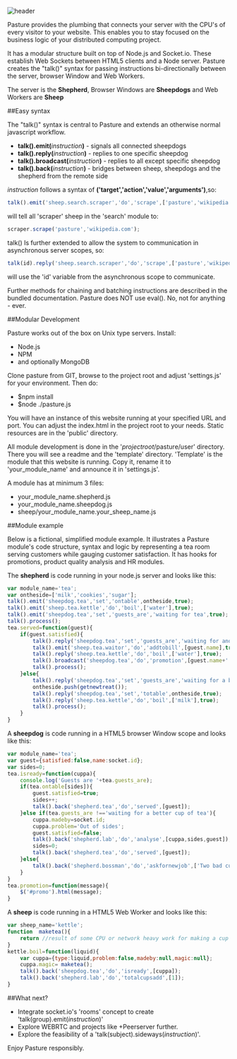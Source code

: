 ![header](https://cloud.githubusercontent.com/assets/998947/7785206/d2701322-017c-11e5-8546-cd1b149cef8e.jpg)

Pasture provides the plumbing that connects your server with the CPU's of every visitor to your website. This enables you to stay focused on the business logic of your distributed computing project.

It has a modular structure built on top of Node.js and Socket.io. These establish Web Sockets between HTML5 clients and a Node server. Pasture creates the "talk()" syntax for passing instructions bi-directionally between the server, browser Window and Web Workers.

The server is the **Shepherd**, Browser Windows are **Sheepdogs** and Web Workers are **Sheep**  

##Easy syntax

The "talk()" syntax is central to Pasture and extends an otherwise normal javascript workflow.

- **talk().emit(**_instruction_**)** - signals all connected sheepdogs
- **talk().reply(**_instruction_**)** - replies to one specific sheepdog
- **talk().broadcast(**_instruction_**)** - replies to all except specific sheepdog
- **talk().back(**_instruction_**)** - bridges between sheep, sheepdogs and the shepherd from the remote side

_instruction_ follows a syntax of **('target','action','value','arguments')**,so:
```javascript
talk().emit('sheep.search.scraper','do','scrape',['pasture','wikipedia.com']);
```			
will tell all 'scraper' sheep in the 'search' module to:
```javascript
scraper.scrape('pasture','wikipedia.com');
```			

talk() Is further extended to allow the system to communication in asynchronous server scopes, so:
```javascript
talk(id).reply('sheep.search.scraper','do','scrape',['pasture','wikipedia.com']);				
```			
will use the 'id' variable from the asynchronous scope to communicate.

Further methods for chaining and batching instructions are described in the bundled documentation. Pasture does NOT use eval(). No, not for anything - ever.

##Modular Development

Pasture works out of the box on Unix type servers. Install:

- Node.js
- NPM
- and optionally MongoDB

Clone pasture from GIT, browse to the project root and adjust 'settings.js' for your environment. Then do:

- $npm install
- $node ./pasture.js

You will have an instance of this website running at your specified URL and port. You can adjust the index.html in the project root to your needs. Static resources are in the 'public' directory.

All module development is done in the '_projectroot_/pasture/user' directory. There you will see a readme and the 'template' directory. 'Template' is the module that this website is running. Copy it, rename it to 'your_module_name' and announce it in 'settings.js'.

A module has at minimum 3 files:

- your_module_name.shepherd.js
- your_module_name.sheepdog.js
- sheep/your_module_name.your_sheep_name.js

##Module example

Below is a fictional, simplified module example. It illustrates a Pasture module's code structure, syntax and logic by representing a tea room serving customers while gauging customer satisfaction. It has hooks for promotions, product quality analysis and HR modules.

The **shepherd** is code running in your node.js server and looks like this:

```javascript
var module_name='tea';
var ontheside=['milk','cookies','sugar'];
talk().emit('sheepdog.tea','set','ontable',ontheside,true);
talk().emit('sheep.tea.kettle','do','boil',['water'],true);
talk().emit('sheepdog.tea','set','guests_are','waiting for tea',true);
talk().process(); 
tea.served=function(guest){
    if(guest.satisfied){
        talk().reply('sheepdog.tea','set','guests_are','waiting for another tea',true);
        talk().emit('sheep.tea.waitor','do','addtobill',[guest.name],true);
        talk().reply('sheep.tea.kettle','do','boil',['water'],true);        
        talk().broadcast('sheepdog.tea','do','promotion',[guest.name+' had a nice cup of tea'],true);
        talk().process();
    }else{
        talk().reply('sheepdog.tea','set','guests_are','waiting for a better cup of tea',true);     
        ontheside.push(getnewtreat());
        talk().reply('sheepdog.tea','set','totable',ontheside,true);
        talk().reply('sheep.tea.kettle','do','boil',['milk'],true);     
        talk().process();   
    }
}			
```			

A **sheepdog** is code running in a HTML5 browser Window scope and looks like this:

```javascript
var module_name='tea';
var guest={satisfied:false,name:socket.id};
var sides=0;
tea.isready=function(cuppa){
    console.log('Guests are '+tea.guests_are);
    if(tea.ontable[sides]){
        guest.satisfied=true;
        sides++;
        talk().back('shepherd.tea','do','served',[guest]);
    }else if(tea.guests_are !=='waiting for a better cup of tea'){
        cuppa.madeby=socket.id;
        cuppa.problem='Out of sides';
        guest.satisfied=false;       
        talk().back('shepherd.lab','do','analyse',[cuppa,sides,guest]);
        sides=0;
        talk().back('shepherd.tea','do','served',[guest]);
    }else{
        talk().back('shepherd.bossman','do','askfornewjob',['Two bad cups in a row',guest]);
    }
}
tea.promotion=function(message){
    $('#promo').html(message);
}				
```			

A **sheep** is code running in a HTML5 Web Worker and looks like this:

```javascript
var sheep_name='kettle';
function  maketea(){
    return //result of some CPU or network heavy work for making a cup of tea
}
kettle.boil=function(liquid){
    var cuppa={type:liquid,problem:false,madeby:null,magic:null};
    cuppa.magic= maketea(); 
    talk().back('sheepdog.tea','do','isready',[cuppa]);
    talk().back('shepherd.lab','do','totalcupsadd',[1]);
}			
```			

##What next?

- Integrate socket.io's 'rooms' concept to create 'talk(group).emit(_instruction_)'
- Explore WEBRTC and projects like +Peerserver further.
- Explore the feasibility of a 'talk(subject).sideways(_instruction_)'.


Enjoy Pasture responsibly.
